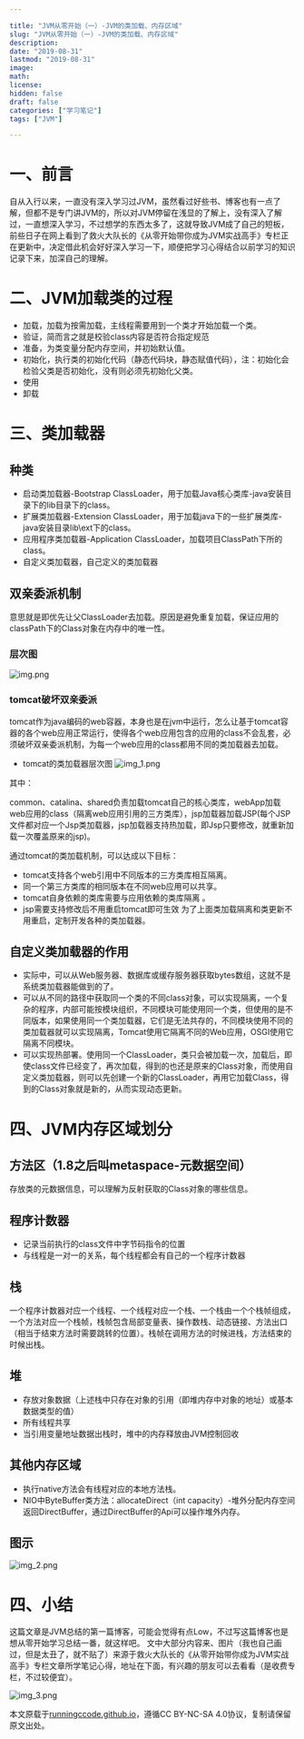 ```yaml
---

title: "JVM从零开始（一）-JVM的类加载、内存区域"
slug: "JVM从零开始（一）-JVM的类加载、内存区域"
description:
date: "2019-08-31"
lastmod: "2019-08-31"
image:
math:
license:
hidden: false
draft: false
categories: ["学习笔记"]
tags: ["JVM"]

---
```

# 一、前言
自从入行以来，一直没有深入学习过JVM，虽然看过好些书、博客也有一点了解，但都不是专门讲JVM的，所以对JVM停留在浅显的了解上，没有深入了解过，一直想深入学习，不过想学的东西太多了，这就导致JVM成了自己的短板，前些日子在网上看到了救火大队长的《从零开始带你成为JVM实战高手》专栏正在更新中，决定借此机会好好深入学习一下，顺便把学习心得结合以前学习的知识记录下来，加深自己的理解。
# 二、JVM加载类的过程
- 加载，加载为按需加载，主线程需要用到一个类才开始加载一个类。
- 验证，简而言之就是校验class内容是否符合指定规范
- 准备，为类变量分配内存空间，并初始默认值。
- 初始化，执行类的初始化代码（静态代码块，静态赋值代码），注：初始化会检验父类是否初始化，没有则必须先初始化父类。
- 使用
- 卸载
# 三、类加载器
## 种类
- 启动类加载器-Bootstrap ClassLoader，用于加载Java核心类库-java安装目录下的lib目录下的class。
- 扩展类加载器-Extension ClassLoader，用于加载java下的一些扩展类库-java安装目录lib\ext下的class。
- 应用程序类加载器-Application ClassLoader，加载项目ClassPath下所的class。
- 自定义类加载器，自己定义的类加载器
## 双亲委派机制
意思就是即优先让父ClassLoader去加载。原因是避免重复加载，保证应用的classPath下的Class对象在内存中的唯一性。
### 层次图
![img.png](img.png)
### tomcat破坏双亲委派
tomcat作为java编码的web容器，本身也是在jvm中运行，怎么让基于tomcat容器的各个web应用正常运行，使得各个web应用包含的应用的class不会乱套，必须破坏双亲委派机制，为每一个web应用的class都用不同的类加载器去加载。

- tomcat的类加载器层次图
![img_1.png](img_1.png)

其中：

common、catalina、shared负责加载tomcat自己的核心类库，webApp加载web应用的class（隔离web应用引用的三方类库），jsp加载器加载JSP(每个JSP文件都对应一个Jsp类加载器，jsp加载器支持热加载，即Jsp只要修改，就重新加载一次覆盖原来的jsp)。

通过tomcat的类加载机制，可以达成以下目标：

- tomcat支持各个web引用中不同版本的三方类库相互隔离。
- 同一个第三方类库的相同版本在不同web应用可以共享。
- tomcat自身依赖的类库需要与应用依赖的类库隔离 。
- jsp需要支持修改后不用重启tomcat即可生效 为了上面类加载隔离和类更新不用重启，定制开发各种的类加载器。

## 自定义类加载器的作用

- 实际中，可以从Web服务器、数据库或缓存服务器获取bytes数组，这就不是系统类加载器能做到的了。
- 可以从不同的路径中获取同一个类的不同class对象，可以实现隔离，一个复杂的程序，内部可能按模块组织，不同模块可能使用同一个类，但使用的是不同版本，如果使用同一个类加载器，它们是无法共存的，不同模块使用不同的类加载器就可以实现隔离，Tomcat使用它隔离不同的Web应用，OSGI使用它隔离不同模块。
- 可以实现热部署。使用同一个ClassLoader，类只会被加载一次，加载后，即使class文件已经变了，再次加载，得到的也还是原来的Class对象，而使用自定义类加载器，则可以先创建一个新的ClassLoader，再用它加载Class，得到的Class对象就是新的，从而实现动态更新。

# 四、JVM内存区域划分

## 方法区（1.8之后叫metaspace-元数据空间）
存放类的元数据信息，可以理解为反射获取的Class对象的哪些信息。
## 程序计数器
- 记录当前执行的class文件中字节码指令的位置
- 与线程是一对一的关系，每个线程都会有自己的一个程序计数器
## 栈
一个程序计数器对应一个线程、一个线程对应一个栈、一个栈由一个个栈帧组成，一个方法对应一个栈帧，栈帧包含局部变量表、操作数栈、动态链接、方法出口（相当于结束方法时需要跳转的位置）。栈帧在调用方法的时候进栈，方法结束的时候出栈。
## 堆
- 存放对象数据（上述栈中只存在对象的引用（即堆内存中对象的地址）或基本数据类型的值）
- 所有线程共享
- 当引用变量地址数据出栈时，堆中的内存释放由JVM控制回收
## 其他内存区域
- 执行native方法会有线程对应的本地方法栈。
- NIO中ByteBuffer类方法：allocateDirect（int capacity）-堆外分配内存空间返回DirectBuffer，通过DirectBuffer的Api可以操作堆外内存。
## 图示
![img_2.png](img_2.png)
# 四、小结
这篇文章是JVM总结的第一篇博客，可能会觉得有点Low，不过写这篇博客也是想从零开始学习总结一番，就这样吧。
文中大部分内容来、图片（我也自己画过，但是太丑了，就不贴了）来源于救火大队长的《从零开始带你成为JVM实战高手》专栏文章所学笔记心得，地址在下面，有兴趣的朋友可以去看看（是收费专栏，不过较便宜）。

![img_3.png](img_3.png)








本文原载于[runningccode.github.io](https://runningccode.github.io)，遵循CC BY-NC-SA 4.0协议，复制请保留原文出处。